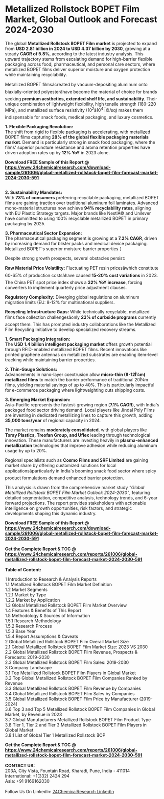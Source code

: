 <h1>Metallized Rollstock BOPET Film Market, Global Outlook and Forecast 2024-2030</h1><p>The global <strong>Metallized Rollstock BOPET Film market</strong> is projected to expand from <strong>USD 2.81 billion in 2024 to USD 4.37 billion by 2030</strong>, growing at a steady <strong>CAGR of 5.8%</strong>, according to the latest industry analysis. This upward trajectory stems from escalating demand for high-barrier flexible packaging across food, pharmaceutical, and personal care sectors, where metallized BOPET films deliver superior moisture and oxygen protection while maintaining recyclability.</p><p>Metallized BOPET filmsâcreated by vacuum-depositing aluminum onto biaxially-oriented polyesterâhave become the material of choice for brands seeking <strong>premium aesthetics, extended shelf life, and sustainability</strong>. Their unique combination of lightweight flexibility, high tensile strength (180-220 MPa), and metallized surface resistivity (10<sup>2</sup>â10<sup>4</sup> Î©/sq) makes them indispensable for snack foods, medical packaging, and luxury cosmetics.</p><p><strong>1. Flexible Packaging Revolution:</strong><br>
The shift from rigid to flexible packaging is accelerating, with metallized BOPET films capturing <strong>28% of the global flexible packaging materials market</strong>. Demand is particularly strong in snack food packaging, where the films' superior puncture resistance and aroma retention properties have driven adoption rates up by <strong>12% YoY</strong> in 2023 alone.</p><div><b>Download FREE Sample of this Report @ 
            <a href="https://www.24chemicalresearch.com/download-sample/261006/global-metallized-rollstock-bopet-film-forecast-market-2024-2030-591">
            https://www.24chemicalresearch.com/download-sample/261006/global-metallized-rollstock-bopet-film-forecast-market-2024-2030-591</a></b></div><br><p><strong>2. Sustainability Mandates:</strong><br>
With <strong>73% of consumers</strong> preferring recyclable packaging, metallized BOPET films are gaining traction over traditional aluminum foil laminates. Advanced mono-material structures now achieve <strong>94% recyclability rates</strong>, aligning with EU Plastic Strategy targets. Major brands like NestlÃ© and Unilever have committed to using 100% recyclable metallized BOPET in primary packaging by 2025.</p><p><strong>3. Pharmaceutical Sector Expansion:</strong><br>
The pharmaceutical packaging segment is growing at a <strong>7.2% CAGR</strong>, driven by increasing demand for blister packs and medical device packaging. Metallized BOPET's superior moisture barrier properties (

</p><p>Despite strong growth prospects, several obstacles persist:</p><p><strong>Raw Material Price Volatility:</strong> Fluctuating PET resin pricesâwhich constitute 60-65% of production costsâhave caused <strong>15-20% cost variations</strong> in 2023. The China PET spot price index shows a <strong>32% YoY increase</strong>, forcing converters to implement quarterly price adjustment clauses.</p><p><strong>Regulatory Complexity:</strong> Diverging global regulations on aluminum migration limits (EU: 8-12% for multinational suppliers.</p><p><strong>Recycling Infrastructure Gaps:</strong> While technically recyclable, metallized films face collection challengesâonly <strong>23% of curbside programs</strong> currently accept them. This has prompted industry collaborations like the Metallized Film Recycling Initiative to develop specialized recovery streams.</p><p><strong>1. Smart Packaging Integration:</strong><br>
The <strong>USD 1.4 billion intelligent packaging market</strong> offers growth potential through RFID-enabled metallized BOPET films. Recent innovations like printed graphene antennas on metallized substrates are enabling item-level tracking while maintaining barrier properties.</p><p><strong>2. Thin-Gauge Solutions:</strong><br>
Advancements in nano-layer coextrusion allow <strong>micro-thin (8-12Î¼m) metallized films</strong> to match the barrier performance of traditional 20Î¼m films, yielding material savings of up to 40%. This is particularly impactful for e-commerce packaging where lightweighting cuts shipping costs.</p><p><strong>3. Emerging Market Expansion:<br>
</strong>Asia-Pacific represents the fastest-growing region (<strong>7.1% CAGR</strong>), with India's packaged food sector driving demand. Local players like Jindal Poly Films are investing in dedicated metallizing lines to capture this growth, adding <strong>35,000 tons/year</strong> of regional capacity in 2024.</p><p>The market remains <strong>moderately consolidated</strong>, with global players like <strong>Toray Plastics, Treofan Group, and Uflex</strong> leading through technological innovation. These manufacturers are investing heavily in <strong>plasma-enhanced metallization</strong> technologies that improve adhesion while reducing aluminum usage by up to 20%.</p><p>Regional specialists such as <strong>Cosmo Films and SRF Limited</strong> are gaining market share by offering customized solutions for local applicationsâparticularly in India's booming snack food sector where spicy product formulations demand enhanced barrier protection.</p><p>This analysis is drawn from the comprehensive market study <em>"Global Metallized Rollstock BOPET Film Market Outlook 2024-2030"</em>, featuring detailed segmentation, competitive analysis, technology trends, and 6-year forward projections. The report provides stakeholders with actionable intelligence on growth opportunities, risk factors, and strategic developments shaping this dynamic industry.</p><div><b>Download FREE Sample of this Report @ 
            <a href="https://www.24chemicalresearch.com/download-sample/261006/global-metallized-rollstock-bopet-film-forecast-market-2024-2030-591">
            https://www.24chemicalresearch.com/download-sample/261006/global-metallized-rollstock-bopet-film-forecast-market-2024-2030-591</a></b></div><br><div><b>Get the Complete Report & TOC @ 
            <a href="https://www.24chemicalresearch.com/reports/261006/global-metallized-rollstock-bopet-film-forecast-market-2024-2030-591">
            https://www.24chemicalresearch.com/reports/261006/global-metallized-rollstock-bopet-film-forecast-market-2024-2030-591</a></b></div><br>
            <b>Table of Content:</b><p>1 Introduction to Research & Analysis Reports<br />
    1.1 Metallized Rollstock BOPET Film Market Definition<br />
    1.2 Market Segments<br />
        1.2.1 Market by Type<br />
        1.2.2 Market by Application<br />
    1.3 Global Metallized Rollstock BOPET Film Market Overview<br />
    1.4 Features & Benefits of This Report<br />
    1.5 Methodology & Sources of Information<br />
        1.5.1 Research Methodology<br />
        1.5.2 Research Process<br />
        1.5.3 Base Year<br />
        1.5.4 Report Assumptions & Caveats<br />
2 Global Metallized Rollstock BOPET Film Overall Market Size<br />
    2.1 Global Metallized Rollstock BOPET Film Market Size: 2023 VS 2030<br />
    2.2 Global Metallized Rollstock BOPET Film Revenue, Prospects & Forecasts: 2019-2030<br />
    2.3 Global Metallized Rollstock BOPET Film Sales: 2019-2030<br />
3 Company Landscape<br />
    3.1 Top Metallized Rollstock BOPET Film Players in Global Market<br />
    3.2 Top Global Metallized Rollstock BOPET Film Companies Ranked by Revenue<br />
    3.3 Global Metallized Rollstock BOPET Film Revenue by Companies<br />
    3.4 Global Metallized Rollstock BOPET Film Sales by Companies<br />
    3.5 Global Metallized Rollstock BOPET Film Price by Manufacturer (2019-2024)<br />
    3.6 Top 3 and Top 5 Metallized Rollstock BOPET Film Companies in Global Market, by Revenue in 2023<br />
    3.7 Global Manufacturers Metallized Rollstock BOPET Film Product Type<br />
    3.8 Tier 1, Tier 2 and Tier 3 Metallized Rollstock BOPET Film Players in Global Market<br />
        3.8.1 List of Global Tier 1 Metallized Rollstock BOP</p><div><b>Get the Complete Report & TOC @ 
            <a href="https://www.24chemicalresearch.com/reports/261006/global-metallized-rollstock-bopet-film-forecast-market-2024-2030-591">
            https://www.24chemicalresearch.com/reports/261006/global-metallized-rollstock-bopet-film-forecast-market-2024-2030-591</a></b></div><br><b>CONTACT US:</b><br>
            203A, City Vista, Fountain Road, Kharadi, Pune, India - 411014<br>
            International: +1(332) 2424 294<br>
            Asia: +91 9169162030 <br><br>
            Follow Us On LinkedIn: <a href="https://www.linkedin.com/company/24chemicalresearch/">24ChemicalResearch LinkedIn</a>